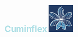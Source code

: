 <h1 style="color:powderblue;">
  Cuminflex
<img src="https://github.com/Uygur-code/cuminflex/blob/main/cuminflex_logo.jpg" width=80/>
</h1><br>
